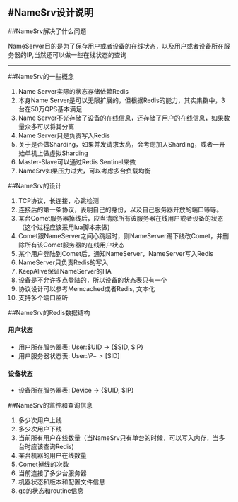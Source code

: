#NameSrv设计说明
---

##NameSrv解决了什么问题

NameServer目的是为了保存用户或者设备的在线状态，以及用户或者设备所在服务器的IP,当然还可以做一些在线状态的查询

---

##NameSrv的一些概念

1. Name Server实际的状态存储依赖Redis
2. 本身Name Server是可以无限扩展的，但根据Redis的能力，其实集群中，3台在50万QPS基本满足
3. Name Server不光存储了设备的在线信息，还存储了用户的在线信息，如果数量众多可以将其分离
4. Name Server只是负责写入Redis
5. 关于是否做Sharding，如果并发请求太高，会考虑加入Sharding，或者一开始单机上做虚拟Sharding
6. Master-Slave可以通过Redis Sentinel来做
7. NameSrv如果压力过大，可以考虑多台负载均衡

##NameSrv的设计

1. TCP协议，长连接，心跳检测
2. 连接后的第一条协议，表明自己的身份，以及自己服务器开放的端口等等。
3. 某台Comet服务器掉线后，应当清除所有该服务器在线用户或者设备的状态（这个过程应该采用lua脚本来做)
4. Comet跟NameServer之间心跳超时，则NameServer踢下线改Comet，并删除所有该Comet服务器的在线用户状态
5. 某个用户登陆到Comet后，通知NameServer，NameServer写入Redis
6. NameServer只负责Redis的写入
7. KeepAlive保证NameServer的HA
8. 设备是不允许多点登陆的，所以设备的状态表只有一个
9. 协议设计可以参考Memcached或者Redis, 文本化
10. 支持多个端口监听

##NameSrv的Redis数据结构
#### 用户状态

* 用户所在服务器表: User:$UID -> {$SID, $IP}
* 用户服务器状态表: User:$IP -> [$SID]

#### 设备状态

* 设备所在服务器表: Device -> {$UID, $IP}

##NameSrv的监控和查询信息

1. 多少次用户上线
2. 多少次用户下线
3. 当前所有用户在线数量（当NameSrv只有单台的时候，可以写入内存，当多台时应该查询Redis)
4. 某台机器的用户在线数量
5. Comet掉线的次数
6. 当前连接了多少台服务器
7. 机器状态和版本和配置文件信息
8. gc的状态和routine信息